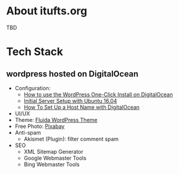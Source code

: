 # About itufts.org
TBD

# Tech Stack
## wordpress hosted on DigitalOcean
* Configuration:
  * [How to use the WordPress One-Click Install on DigitalOcean](https://www.digitalocean.com/community/tutorials/how-to-use-the-wordpress-one-click-install-on-digitalocean)
  * [Initial Server Setup with Ubuntu 16.04](https://www.digitalocean.com/community/tutorials/initial-server-setup-with-ubuntu-16-04)
  * [How To Set Up a Host Name with DigitalOcean](https://www.digitalocean.com/community/tutorials/how-to-set-up-a-host-name-with-digitalocean)
* UI/UX
 * Theme: [Fluida WordPress Theme](https://www.cryoutcreations.eu/wordpress-themes/fluida)
 * Free Photo: [Pixabay](https://pixabay.com)
* Anti-spam
  * Akismet (Plugin): filter comment spam
* SEO
  * XML Sitemap Generator
  * Google Webmaster Tools
  * Bing Webmaster Tools
 
